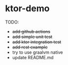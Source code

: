 # ktor-demo

TODO:
* ~~add github actions~~
* ~~add simple unit test~~
* ~~add ktor integration test~~
* ~~add rest example~~
* try to use graalvm native
* update README.md